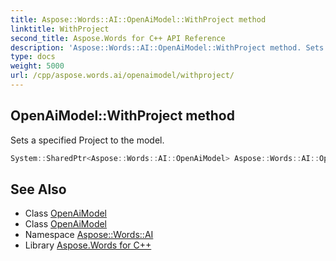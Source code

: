 ```yaml
---
title: Aspose::Words::AI::OpenAiModel::WithProject method
linktitle: WithProject
second_title: Aspose.Words for C++ API Reference
description: 'Aspose::Words::AI::OpenAiModel::WithProject method. Sets a specified Project to the model in C++.'
type: docs
weight: 5000
url: /cpp/aspose.words.ai/openaimodel/withproject/
---
```

## OpenAiModel::WithProject method


Sets a specified Project to the model.

```cpp
System::SharedPtr<Aspose::Words::AI::OpenAiModel> Aspose::Words::AI::OpenAiModel::WithProject(const System::String &projectId)
```

## See Also

* Class [OpenAiModel](../)
* Class [OpenAiModel](../)
* Namespace [Aspose::Words::AI](../../)
* Library [Aspose.Words for C++](../../../)
